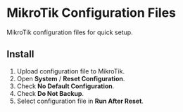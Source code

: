 # MikroTik Configuration Files

MikroTik configuration files for quick setup.

## Install

1. Upload configuration file to MikroTik.
2. Open **System** / **Reset Configuration**.
3. Check **No Default Configuration**.
4. Check **Do Not Backup**.
5. Select configuration file in **Run After Reset**.
